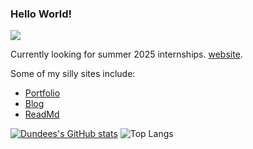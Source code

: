 ### Hello World!
![](https://komarev.com/ghpvc/?username=dundeezhang)

Currently looking for summer 2025 internships. [website](https://dundeezhang.com).

Some of my silly sites include:
* [Portfolio](https://dundeezhang.com)
* [Blog](https://dundeezhang.com/blog)
* [ReadMd](https://readmd.dhz.app)

[![Dundees's GitHub stats](https://github-readme-stats.vercel.app/api?username=dundeezhang)](https://github.com/dundeezhang/github-readme-stats) ![Top Langs](https://github-readme-stats.vercel.app/api/top-langs/?username=dundeezhang&layout=compact)
